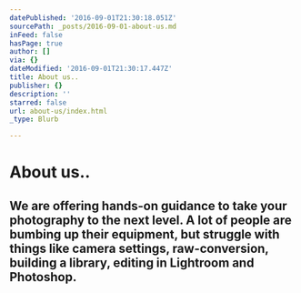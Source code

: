 ```yaml
---
datePublished: '2016-09-01T21:30:18.051Z'
sourcePath: _posts/2016-09-01-about-us.md
inFeed: false
hasPage: true
author: []
via: {}
dateModified: '2016-09-01T21:30:17.447Z'
title: About us..
publisher: {}
description: ''
starred: false
url: about-us/index.html
_type: Blurb

---
```

# About us..

## We are offering hands-on guidance to take your photography to the next level. A lot of people are bumbing up their equipment, but struggle with things like camera settings, raw-conversion, building a library, editing in Lightroom and Photoshop.